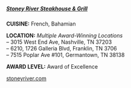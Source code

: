 <h5><a href="http://stoneyriver.com" target="_blank" onclick="ga('send', 'event', 'OutBoundLinks', 'http://stoneyriver.com', 'Stoney River Steakhouse & Grill');">Stoney River Steakhouse & Grill</a></h5>

**CUISINE:** French, Bahamian

**LOCATION:** *Multiple Award-Winning Locations*<br>
&ndash; 3015 West End Ave, Nashville, TN 37203<br>
&ndash; 6210, 1726 Galleria Blvd, Franklin, TN 3706<br>
&ndash; 7515 Poplar Ave #101, Germantown, TN 38138

**AWARD LEVEL:** Award of Excellence

<a href="http://stoneyriver.com" target="_blank" onclick="ga('send', 'event', 'OutBoundLinks', 'http://stoneyriver.com', 'Stoney River Steakhouse & Grill');">stoneyriver.com</a>
